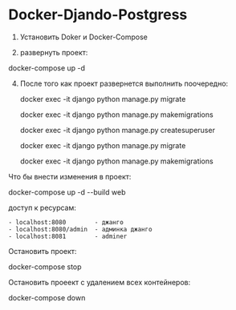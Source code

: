 # Docker-Djando-Postgress

1. Установить Doker и Docker-Compose

2. развернуть проект:

 docker-compose up -d

4. После того как проект развернется выполнить поочередно:

   docker exec -it django python manage.py migrate 
   
   docker exec -it django python manage.py makemigrations
   
   docker exec -it django python manage.py createsuperuser
   
   docker exec -it django python manage.py migrate 
   
   docker exec -it django python manage.py makemigrations

 
 
 Что бы внести изменения в проект:
 
   docker-compose up -d --build web    

 доступ к ресурсам:
 
    - localhost:8080        - джанго
    - localhost:8080/admin  - админка джанго
    - localhost:8081        - adminer

Остановить проект:

   docker-compose stop

Остановить проеект с удалением всех контейнеров:
  
   docker-compose down
